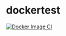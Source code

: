 # dockertest

[![Docker Image CI](https://github.com/rdsmining/dockertest/actions/workflows/docker-image3.yml/badge.svg)](https://github.com/rdsmining/dockertest/actions/workflows/docker-image3.yml)
